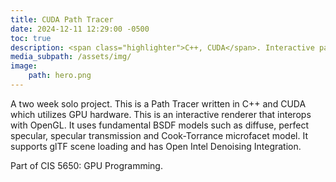 ```yaml
---
title: CUDA Path Tracer
date: 2024-12-11 12:29:00 -0500
toc: true
description: <span class="highlighter">C++, CUDA</span>. Interactive path tracer. Supports glTF scenes, PBR textures and integrates Open Image Denoiser. 
media_subpath: /assets/img/
image:
    path: hero.png
---
```


A two week solo project. This is a Path Tracer written in C++ and CUDA which utilizes GPU hardware. This is an interactive renderer that interops with OpenGL. It uses fundamental BSDF models such as diffuse, perfect specular, specular transmission and Cook-Torrance microfacet model. It supports glTF scene loading and has Open Intel Denoising Integration.

Part of CIS 5650: GPU Programming.